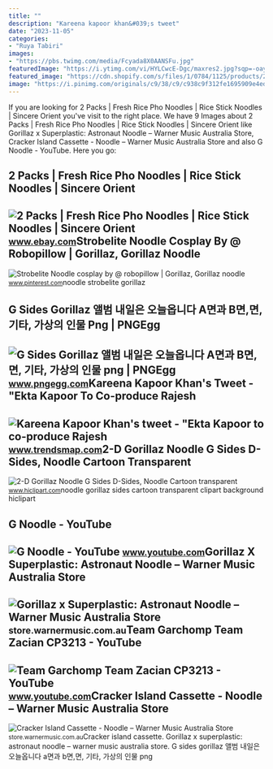 ```yaml
---
title: ""
description: "Kareena kapoor khan&#039;s tweet"
date: "2023-11-05"
categories:
- "Ruya Tabiri"
images:
- "https://pbs.twimg.com/media/Fcyada8X0AANSFu.jpg"
featuredImage: "https://i.ytimg.com/vi/HYLCwcE-Dgc/maxres2.jpg?sqp=-oaymwEoCIAKENAF8quKqQMcGADwAQH4AYwCgALgA4oCDAgAEAEYRSBHKGUwDw==&amp;rs=AOn4CLC_ulBvmvqa2cf2uT56Qfk3FCYaDA"
featured_image: "https://cdn.shopify.com/s/files/1/0784/1125/products/21_Gorillaz_Spacesuits_Noodle_1.png?v=1635994013"
image: "https://i.pinimg.com/originals/c9/38/c9/c938c9f312fe1695909e4ed8ca655859.jpg"
---
```


If you are looking for 2 Packs | Fresh Rice Pho Noodles | Rice Stick Noodles | Sincere Orient you've visit to the right place. We have 9 Images about 2 Packs | Fresh Rice Pho Noodles | Rice Stick Noodles | Sincere Orient like Gorillaz x Superplastic: Astronaut Noodle – Warner Music Australia Store, Cracker Island Cassette - Noodle – Warner Music Australia Store and also G Noodle - YouTube. Here you go:

2 Packs | Fresh Rice Pho Noodles | Rice Stick Noodles | Sincere Orient
----------------------------------------------------------------------

 ![2 Packs | Fresh Rice Pho Noodles | Rice Stick Noodles | Sincere Orient](https://i.ebayimg.com/images/g/TqwAAOSwCQJfJr-g/s-l500.jpg) <small>www.ebay.com</small>Strobelite Noodle Cosplay By @ Robopillow | Gorillaz, Gorillaz Noodle
---------------------------------------------------------------------

 ![Strobelite Noodle cosplay by @ robopillow | Gorillaz, Gorillaz noodle](https://i.pinimg.com/originals/c9/38/c9/c938c9f312fe1695909e4ed8ca655859.jpg) <small>www.pinterest.com</small>noodle strobelite gorillaz

G Sides Gorillaz 앨범 내일은 오늘옵니다 A면과 B면,면, 기타, 가상의 인물 Png | PNGEgg
---------------------------------------------------------------

 ![G Sides Gorillaz 앨범 내일은 오늘옵니다 A면과 B면,면, 기타, 가상의 인물 png | PNGEgg](https://e7.pngegg.com/pngimages/849/883/png-clipart-g-sides-gorillaz-album-tomorrow-comes-today-a-side-and-b-side-noodle-miscellaneous-fictional-character.png) <small>www.pngegg.com</small>Kareena Kapoor Khan's Tweet - "Ekta Kapoor To Co-produce Rajesh
---------------------------------------------------------------

 ![Kareena Kapoor Khan's tweet - "Ekta Kapoor to co-produce Rajesh](https://pbs.twimg.com/media/Fcyada8X0AANSFu.jpg) <small>www.trendsmap.com</small>2-D Gorillaz Noodle G Sides D-Sides, Noodle Cartoon Transparent
---------------------------------------------------------------

 ![2-D Gorillaz Noodle G Sides D-Sides, Noodle Cartoon transparent](https://p7.hiclipart.com/preview/782/547/635/2-d-gorillaz-noodle-g-sides-d-sides-noodle-cartoon.jpg) <small>www.hiclipart.com</small>noodle gorillaz sides cartoon transparent clipart background hiclipart

G Noodle - YouTube
------------------

 ![G Noodle - YouTube](https://i.ytimg.com/vi/zKLvCABV2gQ/maxresdefault.jpg) <small>www.youtube.com</small>Gorillaz X Superplastic: Astronaut Noodle – Warner Music Australia Store
------------------------------------------------------------------------

 ![Gorillaz x Superplastic: Astronaut Noodle – Warner Music Australia Store](https://cdn.shopify.com/s/files/1/0784/1125/products/21_Gorillaz_Spacesuits_Noodle_1.png?v=1635994013) <small>store.warnermusic.com.au</small>Team Garchomp Team Zacian CP3213 - YouTube
------------------------------------------

 ![Team Garchomp Team Zacian CP3213 - YouTube](https://i.ytimg.com/vi/HYLCwcE-Dgc/maxres2.jpg?sqp=-oaymwEoCIAKENAF8quKqQMcGADwAQH4AYwCgALgA4oCDAgAEAEYRSBHKGUwDw==&rs=AOn4CLC_ulBvmvqa2cf2uT56Qfk3FCYaDA) <small>www.youtube.com</small>Cracker Island Cassette - Noodle – Warner Music Australia Store
---------------------------------------------------------------

 ![Cracker Island Cassette - Noodle – Warner Music Australia Store](https://cdn.shopify.com/s/files/1/0784/1125/products/Noodle_Casette_Rev_Front.png?v=1666757366) <small>store.warnermusic.com.au</small>Cracker island cassette. Gorillaz x superplastic: astronaut noodle – warner music australia store. G sides gorillaz 앨범 내일은 오늘옵니다 a면과 b면,면, 기타, 가상의 인물 png
